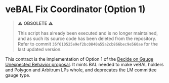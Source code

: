 # veBAL Fix Coordinator (Option 1)

> ⚠️ **OBSOLETE** ⚠️
>
> This script has already been executed and is no longer maintained, and as such its source code has been deleted from the repository.
> Refer to commit `35f610525e9ef2bc0840a55a2cb866bec9e560ae` for the last updated version.

This contract is the implementation of Option 1 of the [Decide on Gauge Unexpected Behavior proposal](https://snapshot.org/#/balancer.eth/proposal/0x21aaaaeb9343c7876ae6c6aeee2d478237987edf43b7be946c92a947b7186634). It mints BAL needed to make veBAL holders and Polygon and Arbitrum LPs whole, and deprecates the LM committee gauge type.
